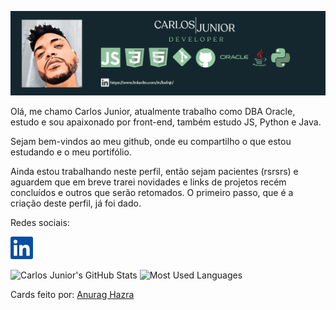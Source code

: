 ![Imagem de apresentação](./apresentacao_carlos_jr.png)

Olá, me chamo Carlos Junior, atualmente trabalho como DBA Oracle, estudo e sou apaixonado por front-end, também estudo JS, Python e Java.

Sejam bem-vindos ao meu github, onde eu compartilho o que estou estudando e o meu portifólio.

Ainda estou trabalhando neste perfil, então sejam pacientes (rsrsrs) e aguardem que em breve trarei novidades e links de projetos recém concluídos e outros que serão retomados. O primeiro passo, que é a criação deste perfil, já foi dado.

Redes sociais:

[![Linkedin Carlos Junior](./linkedin36.png)](https://www.linkedin.com/in/kafnjr/)

![Carlos Junior's GitHub Stats](https://github-readme-stats.vercel.app/api?username=kafnjr&show_icons=true&theme=vue-dark)
![Most Used Languages](https://github-readme-stats.vercel.app/api/top-langs/?username=kafnjr&langs_count=8&theme=vue-dark)

Cards feito por: [Anurag Hazra](https://github.com/anuraghazra)

<!--
### Hi there 👋
**kafnjr/kafnjr** is a ✨ _special_ ✨ repository because its `README.md` (this file) appears on your GitHub profile.

Here are some ideas to get you started:

- 🔭 I’m currently working on ...
- 🌱 I’m currently learning ...
- 👯 I’m looking to collaborate on ...
- 🤔 I’m looking for help with ...
- 💬 Ask me about ...
- 📫 How to reach me: ...
- 😄 Pronouns: ...
- ⚡ Fun fact: ...
-->
